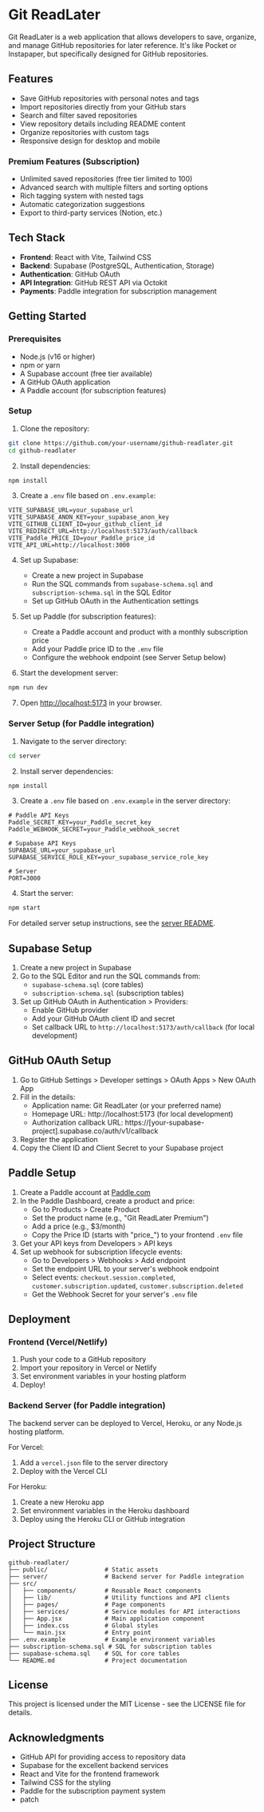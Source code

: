 # Git ReadLater

Git ReadLater is a web application that allows developers to save, organize, and manage GitHub repositories for later reference. It's like Pocket or Instapaper, but specifically designed for GitHub repositories.

## Features

- Save GitHub repositories with personal notes and tags
- Import repositories directly from your GitHub stars
- Search and filter saved repositories
- View repository details including README content
- Organize repositories with custom tags
- Responsive design for desktop and mobile

### Premium Features (Subscription)

- Unlimited saved repositories (free tier limited to 100)
- Advanced search with multiple filters and sorting options
- Rich tagging system with nested tags
- Automatic categorization suggestions
- Export to third-party services (Notion, etc.)

## Tech Stack

- **Frontend**: React with Vite, Tailwind CSS
- **Backend**: Supabase (PostgreSQL, Authentication, Storage)
- **Authentication**: GitHub OAuth
- **API Integration**: GitHub REST API via Octokit
- **Payments**: Paddle integration for subscription management

## Getting Started

### Prerequisites

- Node.js (v16 or higher)
- npm or yarn
- A Supabase account (free tier available)
- A GitHub OAuth application
- A Paddle account (for subscription features)

### Setup

1. Clone the repository:

```bash
git clone https://github.com/your-username/github-readlater.git
cd github-readlater
```

2. Install dependencies:

```bash
npm install
```

3. Create a `.env` file based on `.env.example`:

```
VITE_SUPABASE_URL=your_supabase_url
VITE_SUPABASE_ANON_KEY=your_supabase_anon_key
VITE_GITHUB_CLIENT_ID=your_github_client_id
VITE_REDIRECT_URL=http://localhost:5173/auth/callback
VITE_Paddle_PRICE_ID=your_Paddle_price_id
VITE_API_URL=http://localhost:3000
```

4. Set up Supabase:
   - Create a new project in Supabase
   - Run the SQL commands from `supabase-schema.sql` and `subscription-schema.sql` in the SQL Editor
   - Set up GitHub OAuth in the Authentication settings

5. Set up Paddle (for subscription features):
   - Create a Paddle account and product with a monthly subscription price
   - Add your Paddle price ID to the `.env` file
   - Configure the webhook endpoint (see Server Setup below)

6. Start the development server:

```bash
npm run dev
```

7. Open [http://localhost:5173](http://localhost:5173) in your browser.

### Server Setup (for Paddle integration)

1. Navigate to the server directory:

```bash
cd server
```

2. Install server dependencies:

```bash
npm install
```

3. Create a `.env` file based on `.env.example` in the server directory:

```
# Paddle API Keys
Paddle_SECRET_KEY=your_Paddle_secret_key
Paddle_WEBHOOK_SECRET=your_Paddle_webhook_secret

# Supabase API Keys
SUPABASE_URL=your_supabase_url
SUPABASE_SERVICE_ROLE_KEY=your_supabase_service_role_key

# Server
PORT=3000
```

4. Start the server:

```bash
npm start
```

For detailed server setup instructions, see the [server README](./server/README.md).

## Supabase Setup

1. Create a new project in Supabase
2. Go to the SQL Editor and run the SQL commands from:
   - `supabase-schema.sql` (core tables)
   - `subscription-schema.sql` (subscription tables)
3. Set up GitHub OAuth in Authentication > Providers:
   - Enable GitHub provider
   - Add your GitHub OAuth client ID and secret
   - Set callback URL to `http://localhost:5173/auth/callback` (for local development)

## GitHub OAuth Setup

1. Go to GitHub Settings > Developer settings > OAuth Apps > New OAuth App
2. Fill in the details:
   - Application name: Git ReadLater (or your preferred name)
   - Homepage URL: http://localhost:5173 (for local development)
   - Authorization callback URL: https://[your-supabase-project].supabase.co/auth/v1/callback
3. Register the application
4. Copy the Client ID and Client Secret to your Supabase project

## Paddle Setup

1. Create a Paddle account at [Paddle.com](https://Paddle.com)
2. In the Paddle Dashboard, create a product and price:
   - Go to Products > Create Product
   - Set the product name (e.g., "Git ReadLater Premium")
   - Add a price (e.g., $3/month)
   - Copy the Price ID (starts with "price_") to your frontend `.env` file
3. Get your API keys from Developers > API keys
4. Set up webhook for subscription lifecycle events:
   - Go to Developers > Webhooks > Add endpoint
   - Set the endpoint URL to your server's webhook endpoint
   - Select events: `checkout.session.completed`, `customer.subscription.updated`, `customer.subscription.deleted`
   - Get the Webhook Secret for your server's `.env` file

## Deployment

### Frontend (Vercel/Netlify)

1. Push your code to a GitHub repository
2. Import your repository in Vercel or Netlify
3. Set environment variables in your hosting platform
4. Deploy!

### Backend Server (for Paddle integration)

The backend server can be deployed to Vercel, Heroku, or any Node.js hosting platform.

For Vercel:
1. Add a `vercel.json` file to the server directory
2. Deploy with the Vercel CLI

For Heroku:
1. Create a new Heroku app
2. Set environment variables in the Heroku dashboard
3. Deploy using the Heroku CLI or GitHub integration

## Project Structure

```
github-readlater/
├── public/                # Static assets
├── server/                # Backend server for Paddle integration
├── src/
│   ├── components/        # Reusable React components
│   ├── lib/               # Utility functions and API clients
│   ├── pages/             # Page components
│   ├── services/          # Service modules for API interactions
│   ├── App.jsx            # Main application component
│   ├── index.css          # Global styles
│   └── main.jsx           # Entry point
├── .env.example           # Example environment variables
├── subscription-schema.sql # SQL for subscription tables
├── supabase-schema.sql    # SQL for core tables
└── README.md              # Project documentation
```

## License

This project is licensed under the MIT License - see the LICENSE file for details.

## Acknowledgments

- GitHub API for providing access to repository data
- Supabase for the excellent backend services
- React and Vite for the frontend framework
- Tailwind CSS for the styling
- Paddle for the subscription payment system
- patch